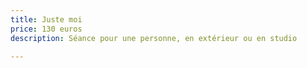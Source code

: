 ```yaml
---
title: Juste moi
price: 130 euros
description: Séance pour une personne, en extérieur ou en studio

---
```

